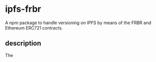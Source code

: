 # ipfs-frbr

A npm package to handle versioning on IPFS by means of the FRBR and Ethereum ERC721 contracts.

## description

The
